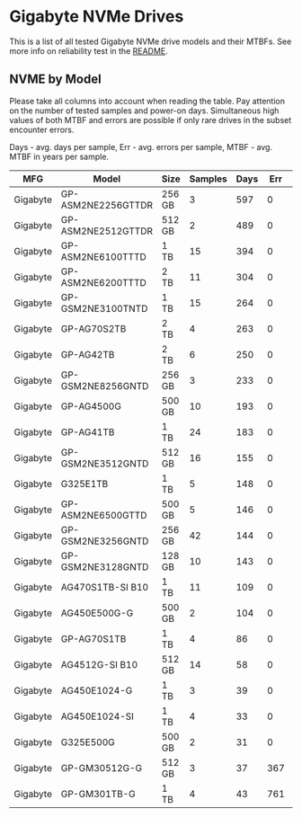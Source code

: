 Gigabyte NVMe Drives
====================

This is a list of all tested Gigabyte NVMe drive models and their MTBFs. See more
info on reliability test in the [README](https://github.com/linuxhw/SMART).

NVME by Model
------------

Please take all columns into account when reading the table. Pay attention on the
number of tested samples and power-on days. Simultaneous high values of both MTBF
and errors are possible if only rare drives in the subset encounter errors.

Days - avg. days per sample,
Err  - avg. errors per sample,
MTBF - avg. MTBF in years per sample.

| MFG       | Model              | Size   | Samples | Days  | Err   | MTBF |
|-----------|--------------------|--------|---------|-------|-------|------|
| Gigabyte  | GP-ASM2NE2256GTTDR | 256 GB | 3       | 597   | 0     | 1.64   |
| Gigabyte  | GP-ASM2NE2512GTTDR | 512 GB | 2       | 489   | 0     | 1.34   |
| Gigabyte  | GP-ASM2NE6100TTTD  | 1 TB   | 15      | 394   | 0     | 1.08   |
| Gigabyte  | GP-ASM2NE6200TTTD  | 2 TB   | 11      | 304   | 0     | 0.83   |
| Gigabyte  | GP-GSM2NE3100TNTD  | 1 TB   | 15      | 264   | 0     | 0.73   |
| Gigabyte  | GP-AG70S2TB        | 2 TB   | 4       | 263   | 0     | 0.72   |
| Gigabyte  | GP-AG42TB          | 2 TB   | 6       | 250   | 0     | 0.69   |
| Gigabyte  | GP-GSM2NE8256GNTD  | 256 GB | 3       | 233   | 0     | 0.64   |
| Gigabyte  | GP-AG4500G         | 500 GB | 10      | 193   | 0     | 0.53   |
| Gigabyte  | GP-AG41TB          | 1 TB   | 24      | 183   | 0     | 0.50   |
| Gigabyte  | GP-GSM2NE3512GNTD  | 512 GB | 16      | 155   | 0     | 0.42   |
| Gigabyte  | G325E1TB           | 1 TB   | 5       | 148   | 0     | 0.41   |
| Gigabyte  | GP-ASM2NE6500GTTD  | 500 GB | 5       | 146   | 0     | 0.40   |
| Gigabyte  | GP-GSM2NE3256GNTD  | 256 GB | 42      | 144   | 0     | 0.40   |
| Gigabyte  | GP-GSM2NE3128GNTD  | 128 GB | 10      | 143   | 0     | 0.39   |
| Gigabyte  | AG470S1TB-SI B10   | 1 TB   | 11      | 109   | 0     | 0.30   |
| Gigabyte  | AG450E500G-G       | 500 GB | 2       | 104   | 0     | 0.29   |
| Gigabyte  | GP-AG70S1TB        | 1 TB   | 4       | 86    | 0     | 0.24   |
| Gigabyte  | AG4512G-SI B10     | 512 GB | 14      | 58    | 0     | 0.16   |
| Gigabyte  | AG450E1024-G       | 1 TB   | 3       | 39    | 0     | 0.11   |
| Gigabyte  | AG450E1024-SI      | 1 TB   | 4       | 33    | 0     | 0.09   |
| Gigabyte  | G325E500G          | 500 GB | 2       | 31    | 0     | 0.09   |
| Gigabyte  | GP-GM30512G-G      | 512 GB | 3       | 37    | 367   | 0.05   |
| Gigabyte  | GP-GM301TB-G       | 1 TB   | 4       | 43    | 761   | 0.01   |
